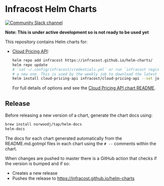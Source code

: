 # Infracost Helm Charts

<a href="https://www.infracost.io/community-chat"><img alt="Community Slack channel" src="https://img.shields.io/badge/chat-Slack-%234a154b"/></a>

**Note: This is under active development so is not ready to be used yet**

This repository contains Helm charts for:
 * [Cloud Pricing API](https://github.com/infracost/cloud-pricing-api):

    ```sh
    helm repo add infracost https://infracost.github.io/helm-charts/
    helm repo update
    # `cat ~/.config/infracost/credentials.yml` or run `infracost register` to create
    # a new one. This is used by the weekly job to download the latest cloud pricing DB dump from our service.
    helm install cloud-pricing-api infracost/cloud-pricing-api --set job.InfracostAPIKey="YOUR_INFRACOST_API_KEY_HERE"
    ```

    For full details of options and see the [Cloud Pricing API chart README](https://github.com/infracost/helm-charts/blob/master/charts/cloud-pricing-api/README.md).

## Release

Before releasing a new version of a chart, generate the chart docs using:

```sh
brew install norwoodj/tap/helm-docs
helm-docs
```

The docs for each chart generated automatically from the README.md.gotmpl files in each chart using the `# --` comments within the chart.

When changes are pushed to master there is a GitHub action that checks if the version is bumped and if so:
 * Creates a new release
 * Pushes the release to https://infracost.github.io/helm-charts
